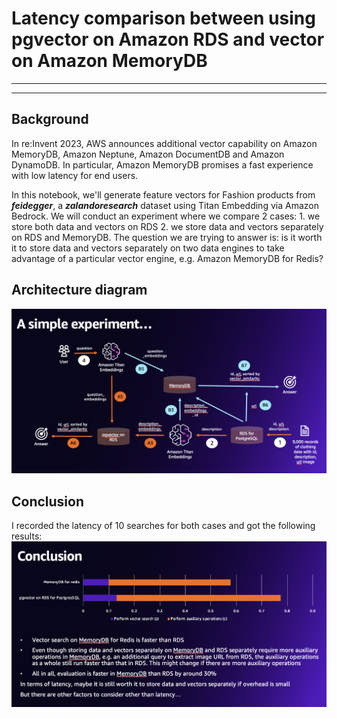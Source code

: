 # Latency comparison between using pgvector on Amazon RDS and vector on Amazon MemoryDB

---

---

## Background

In re:Invent 2023, AWS announces additional vector capability on Amazon MemoryDB, Amazon Neptune, Amazon DocumentDB and Amazon DynamoDB. In particular, Amazon MemoryDB promises a fast experience with low latency for end users. 

In this notebook, we'll generate feature vectors for Fashion products from *__feidegger__*, a *__zalandoresearch__* dataset using Titan Embedding via Amazon Bedrock. We will conduct an experiment where we compare 2 cases: 1. we  store both data and vectors on RDS 2. we store data and vectors separately on RDS and MemoryDB. The question we are trying to answer is: is it worth it to store data and vectors separately on two data engines to take advantage of a particular vector engine, e.g. Amazon MemoryDB for Redis? 

## Architecture diagram

![Architect Diagram](images/architecture-diagram.png)

## Conclusion
I recorded the latency of 10 searches for both cases and got the following results:
![Conclusion](images/conclusion.png)